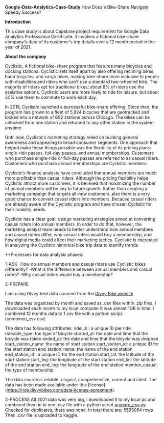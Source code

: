 **Google-Data-Analytics-Case-Study**
How Does a Bike-Share Navigate Speedy Success?

**Introduction**

This case study is about Capstone project requirement for Google Data Analytics Professional Certificate. It involves a fictional bike-share company's data of its customer's trip details over a 12 month period in the year of 2021.

**About the company**

Cyclistic, A fictional bike-share program that features many bicycles and docking stations. Cyclistic sets itself apart by also offering reclining bikes, hand tricycles, and cargo bikes, making bike-share more inclusive to people with disabilities and riders who can’t use a standard two-wheeled bike. The majority of riders opt for traditional bikes; about 8% of riders use the assistive options. Cyclistic users are more likely to ride for leisure, but about 30% use them to commute to work each day.

In 2016, Cyclistic launched a successful bike-share offering. Since then, the program has grown to a fleet of 5,824 bicycles that are geotracked and locked into a network of 692 stations across Chicago. The bikes can be unlocked from one station and returned to any other station in the system anytime.

Until now, Cyclistic’s marketing strategy relied on building general awareness and appealing to broad consumer segments. One approach that helped make these things possible was the flexibility of its pricing plans: single-ride passes, full-day passes, and annual memberships. Customers who purchase single-ride or full-day passes are referred to as casual riders. Customers who purchase annual memberships are Cyclistic members.

Cyclistic’s finance analysts have concluded that annual members are much more profitable than casual riders. Although the pricing flexibility helps Cyclistic attract more customers, it is believed that maximizing the number of annual members will be key to future growth. Rather than creating a marketing campaign that targets all-new customers, also there is a very good chance to convert casual riders into members. Because casual riders are already aware of the Cyclistic program and have chosen Cyclistic for their mobility needs.

Cyclistic has a clear goal; design marketing strategies aimed at converting casual riders into annual members. In order to do that, however, the marketing analyst team needs to better understand how annual members and casual riders differ, why casual riders would buy a membership, and how digital media could affect their marketing tactics. Cyclistic is interested in analyzing the Cyclistic historical bike trip data to identify trends.


**Processes for data analysis phases:

1-ASK
-How do annual members and casual riders use Cyclistic bikes differently?
-What is the difference between annual members and casual riders?
-Why casual riders would buy a membership?

2-PREPARE

I am using Divvy bike data sourced from the [Divvy Bike website](https://divvy-tripdata.s3.amazonaws.com/index.html)

The data was organized by month and saved as .csv files within .zip files, I downloaded each month to my local computer it was almost 1GB in total. I combined 12 months data to 1 csv file with a python script.(combined_csv.csv)

The data has following attributes:
    ride_id : a unique ID per ride
    rideable_type: the type of bicycle
    started_at: the date and time that the bicycle was taken
    ended_at: the date and time that the bicycle was dropped
    start_station_name: the name of start station
    start_station_id: a unique ID for the start station
    end_station_name: the name of the end station
    end_station_id : a unique ID for the end station
    start_lat: the latitude of the start station
    start_lng: the longitude of the start station
    end_lat: the latitude of the end station
    end_lng: the longitude of the end station
    member_casual: the type of membership

The data source is reliable, original, comprehensive, current and cited. The data has been made available under this [license] (https://ride.divvybikes.com/data-license-agreement).

3-PROCESS
All 2021 data was very big, I downloaded it to my local pc and combined them in to one .csv file with a python script [prepare_csv.py](prepare_csv.py). 
Checked for duplicates, there was none. 
In total there are: 5595064 rows Then .csv file is uploaded to kaggle. 


